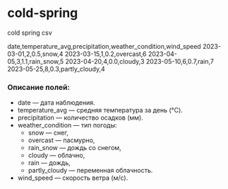 # cold-spring
cold spring
csv

date,temperature_avg,precipitation,weather_condition,wind_speed
2023-03-01,2,0.5,snow,4
2023-03-15,1,0.2,overcast,6
2023-04-05,3,1.1,rain_snow,5
2023-04-20,4,0.0,cloudy,3
2023-05-10,6,0.7,rain,7
2023-05-25,8,0.3,partly_cloudy,4
### Описание полей:  
- date — дата наблюдения.  
- temperature_avg — средняя температура за день (°C).  
- precipitation — количество осадков (мм).  
- weather_condition — тип погоды:  
  - snow — снег,  
  - overcast — пасмурно,  
  - rain_snow — дождь со снегом,  
  - cloudy — облачно,  
  - rain — дождь,  
  - partly_cloudy — переменная облачность.  
- wind_speed — скорость ветра (м/с).
